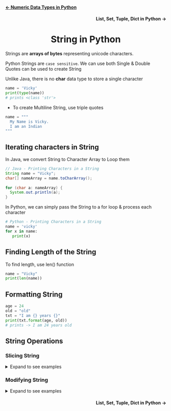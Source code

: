 <h4 align="left"> <a href="https://github.com/iamvickyav/python-for-java-developers/blob/main/2.data_types_in_python.md"><- Numeric Data Types in Python</a></h4>
<h4 align="right"> List, Set, Tuple, Dict in Python -> </h4>
<h1 align="center"> String in Python </h1>

Strings are **arrays of bytes** representing unicode characters. 
  
Python Strings are `case sensitive`. We can use both Single & Double Quotes can be used to create String

Unlike Java, there is no **char** data type to store a single character

 ```python
 name = 'Vicky'
 print(type(name))
 # prints <class 'str'>
 ``` 
 
* To create Multiline String, use triple quotes

```python
name = """
  My Name is Vicky. 
  I am an Indian
"""
```
  
## Iterating characters in String

In Java, we convert String to Character Array to Loop them

```java
// Java - Printing Characters in a String
String name = "Vicky";
char[] nameArray = name.toCharArray();
        
for (char a: nameArray) {
  System.out.println(a);
}
```

In Python, we can simply pass the String to a for loop & process each character

```python
# Python - Printing Characters in a String
name = 'vicky'
for x in name:
   print(x)
```

## Finding Length of the String

To find length, use len() function

```python
name = "Vicky"
print(len(name))
```

## Formatting String

```python
age = 24
old = "old"
txt = "I am {} years {}"
print(txt.format(age, old))
# prints -> I am 24 years old
```
  
## String Operations

### Slicing String

<details>
  <summary>Expand to see examples</summary>
  
 ```python
name = "vicky"

# first character
print(name[0])
# prints -> v

# from 1st character to 2nd character. End Index is excluded
print(name[0:2])
# prints -> vi

print(name[1:3])
# prints -> ic

# If start index not specified, default is 0. End Index is excluded
print(name[:2])
# prints -> vi

# -2 means second last character. So from 0 index till last 2 characters
print(name[:-2])
# prints -> vic

# If end index not specified, default is end of string
print(name[1:])
# prints -> icky

print(name[-2:])
# prints -> ky
```
</details>



### Modifying String

<details>
  <summary>Expand to see examples</summary>

```python
name = "vicky is my name"

print(name.capitalize())
# prints -> Vicky is my name

print(name.upper())
# prints -> VICKY IS MY NAME

print(name.lower())
# prints -> vicky is my name

print(name.title())
# prints -> Vicky Is My Name

print(name.swapcase())
# prints -> VICKY IS MY NAME

name = " vicky "
print(name.strip())
# prints -> vicky

a = "Hello!"
print(a.replace("l", "x"))
# prints -> Hexxo

a = "Hello!"
print(a.replace("L", "x"))
# prints -> Hello

a = "Hello World !"
print(a.split())
# prints -> ['Hello', 'World', '!']

a = "Hello, World"
print(a.split(","))
# prints -> ['Hello', 'World']


a = "Hello"
b = "World"
c = a + " " + b
print(c) 
# prints -> Hello World

```
</details>



<h4 align="right"> List, Set, Tuple, Dict in Python -> </h4>



